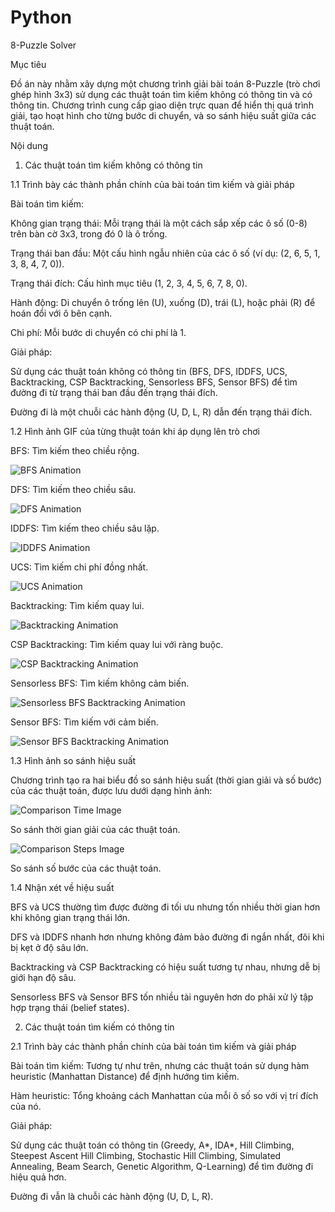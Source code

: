 # Python
8-Puzzle Solver

Mục tiêu

Đồ án này nhằm xây dựng một chương trình giải bài toán 8-Puzzle (trò chơi ghép hình 3x3) sử dụng các thuật toán tìm kiếm không có thông tin và có thông tin. Chương trình cung cấp giao diện trực quan để hiển thị quá trình giải, tạo hoạt hình cho từng bước di chuyển, và so sánh hiệu suất giữa các thuật toán.

Nội dung

1. Các thuật toán tìm kiếm không có thông tin

1.1 Trình bày các thành phần chính của bài toán tìm kiếm và giải pháp

Bài toán tìm kiếm:

Không gian trạng thái: Mỗi trạng thái là một cách sắp xếp các ô số (0-8) trên bàn cờ 3x3, trong đó 0 là ô trống.

Trạng thái ban đầu: Một cấu hình ngẫu nhiên của các ô số (ví dụ: (2, 6, 5, 1, 3, 8, 4, 7, 0)).

Trạng thái đích: Cấu hình mục tiêu (1, 2, 3, 4, 5, 6, 7, 8, 0).

Hành động: Di chuyển ô trống lên (U), xuống (D), trái (L), hoặc phải (R) để hoán đổi với ô bên cạnh.

Chi phí: Mỗi bước di chuyển có chi phí là 1.

Giải pháp:

Sử dụng các thuật toán không có thông tin (BFS, DFS, IDDFS, UCS, Backtracking, CSP Backtracking, Sensorless BFS, Sensor BFS) để tìm đường đi từ trạng thái ban đầu đến trạng thái đích.

Đường đi là một chuỗi các hành động (U, D, L, R) dẫn đến trạng thái đích.

1.2 Hình ảnh GIF của từng thuật toán khi áp dụng lên trò chơi

BFS: Tìm kiếm theo chiều rộng.

![BFS Animation](https://raw.githubusercontent.com/tipoffkill/Python/main/gifs/bfs.gif)

DFS: Tìm kiếm theo chiều sâu.

![DFS Animation](https://raw.githubusercontent.com/tipoffkill/Python/main/gifs/dfs.gif)

IDDFS: Tìm kiếm theo chiều sâu lặp.

![IDDFS Animation](https://raw.githubusercontent.com/tipoffkill/Python/main/gifs/iddfs.gif)

UCS: Tìm kiếm chi phí đồng nhất.

![UCS Animation](https://raw.githubusercontent.com/tipoffkill/Python/main/gifs/ucs.gif)

Backtracking: Tìm kiếm quay lui.

![Backtracking Animation](https://raw.githubusercontent.com/tipoffkill/Python/main/gifs/backtrack.gif)

CSP Backtracking: Tìm kiếm quay lui với ràng buộc.

![CSP Backtracking Animation](https://raw.githubusercontent.com/tipoffkill/Python/main/gifs/csp_bt.gif)

Sensorless BFS: Tìm kiếm không cảm biến.

![Sensorless BFS Backtracking Animation](https://raw.githubusercontent.com/tipoffkill/Python/main/gifs/sensorless.gif)

Sensor BFS: Tìm kiếm với cảm biến.

![Sensor BFS Backtracking Animation](https://raw.githubusercontent.com/tipoffkill/Python/main/gifs/sensor_bfs.gif)

1.3 Hình ảnh so sánh hiệu suất

Chương trình tạo ra hai biểu đồ so sánh hiệu suất (thời gian giải và số bước) của các thuật toán, được lưu dưới dạng hình ảnh:

![Comparison Time Image](https://raw.githubusercontent.com/tipoffkill/Python/main/comparison_time.png)

So sánh thời gian giải của các thuật toán.

![Comparison Steps Image](https://raw.githubusercontent.com/tipoffkill/Python/main/comparison_steps.png)

So sánh số bước của các thuật toán.

1.4 Nhận xét về hiệu suất

BFS và UCS thường tìm được đường đi tối ưu nhưng tốn nhiều thời gian hơn khi không gian trạng thái lớn.

DFS và IDDFS nhanh hơn nhưng không đảm bảo đường đi ngắn nhất, đôi khi bị kẹt ở độ sâu lớn.

Backtracking và CSP Backtracking có hiệu suất tương tự nhau, nhưng dễ bị giới hạn độ sâu.

Sensorless BFS và Sensor BFS tốn nhiều tài nguyên hơn do phải xử lý tập hợp trạng thái (belief states).

2. Các thuật toán tìm kiếm có thông tin

2.1 Trình bày các thành phần chính của bài toán tìm kiếm và giải pháp

Bài toán tìm kiếm: Tương tự như trên, nhưng các thuật toán sử dụng hàm heuristic (Manhattan Distance) để định hướng tìm kiếm.

Hàm heuristic: Tổng khoảng cách Manhattan của mỗi ô số so với vị trí đích của nó.

Giải pháp:

Sử dụng các thuật toán có thông tin (Greedy, A*, IDA*, Hill Climbing, Steepest Ascent Hill Climbing, Stochastic Hill Climbing, Simulated Annealing, Beam Search, Genetic Algorithm, Q-Learning) để tìm đường đi hiệu quả hơn.

Đường đi vẫn là chuỗi các hành động (U, D, L, R).

